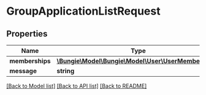 # GroupApplicationListRequest

## Properties
Name | Type | Description | Notes
------------ | ------------- | ------------- | -------------
**memberships** | [**\Bungie\Model\\Bungie\Model\User\UserMembership[]**](UserMembership.md) |  | [optional] 
**message** | **string** |  | [optional] 

[[Back to Model list]](../README.md#documentation-for-models) [[Back to API list]](../README.md#documentation-for-api-endpoints) [[Back to README]](../README.md)


